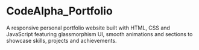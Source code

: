 # CodeAlpha_Portfolio
A responsive personal portfolio website built with HTML, CSS and JavaScript featuring glassmorphism UI, smooth animations and sections to showcase skills, projects and achievements.
